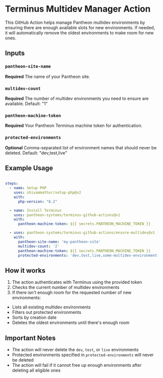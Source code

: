 # Terminus Multidev Manager Action

This GitHub Action helps manage Pantheon multidev environments by ensuring there are enough available slots for new environments. If needed, it will automatically remove the oldest environments to make room for new ones.

## Inputs

### `pantheon-site-name`
**Required** The name of your Pantheon site.

### `multidev-count`
**Required** The number of multidev environments you need to ensure are available. Default: "1"

### `pantheon-machine-token`
**Required** Your Pantheon Terminus machine token for authentication.

### `protected-environments`
**Optional** Comma-separated list of environment names that should never be deleted. Default: "dev,test,live"

## Example Usage

```yaml

steps:
  - name: Setup PHP
    uses: shivammathur/setup-php@v2
    with:
      php-version: "8.2"

  - name: Install Terminus
    uses: pantheon-systems/terminus-github-actions@v1
    with:
      pantheon-machine-token: ${{ secrets.PANTHEON_MACHINE_TOKEN }}

  - uses: pantheon-systems/terminus-github-actions/ensure-multidev@v1
    with:
      pantheon-site-name: 'my-pantheon-site'
      multidev-count: '2'
      pantheon-machine-token: ${{ secrets.PANTHEON_MACHINE_TOKEN }}
      protected-environments: 'dev,test,live,some-multidev-environment-thats-important'

```

## How it works

1. The action authenticates with Terminus using the provided token
2. Checks the current number of multidev environments
3. If there isn't enough room for the requested number of new environments:
- Lists all existing multidev environments
- Filters out protected environments
- Sorts by creation date
- Deletes the oldest environments until there's enough room

## Important Notes

- The action will never delete the `dev`, `test`, or `live` environments
- Protected environments specified in `protected-environments` will never be deleted
- The action will fail if it cannot free up enough environments after deleting all eligible ones